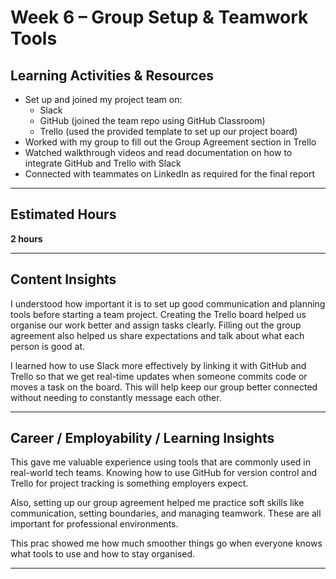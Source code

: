 # Week 6 – Group Setup & Teamwork Tools

## Learning Activities & Resources

- Set up and joined my project team on:
  - Slack 
  - GitHub (joined the team repo using GitHub Classroom)
  - Trello (used the provided template to set up our project board)
- Worked with my group to fill out the Group Agreement section in Trello
- Watched walkthrough videos and read documentation on how to integrate GitHub and Trello with Slack
- Connected with teammates on LinkedIn as required for the final report

---

## Estimated Hours

**2 hours**

---

## Content Insights

I understood how important it is to set up good communication and planning tools before starting a team project. Creating the Trello board helped us organise our work better and assign tasks clearly. Filling out the group agreement also helped us share expectations and talk about what each person is good at.

I learned how to use Slack more effectively by linking it with GitHub and Trello so that we get real-time updates when someone commits code or moves a task on the board. This will help keep our group better connected without needing to constantly message each other.

---

## Career / Employability / Learning Insights

This gave me valuable experience using tools that are commonly used in real-world tech teams. Knowing how to use GitHub for version control and Trello for project tracking is something employers expect.

Also, setting up our group agreement helped me practice soft skills like communication, setting boundaries, and managing teamwork. These are all important for professional environments.

This prac showed me how much smoother things go when everyone knows what tools to use and how to stay organised.

---
